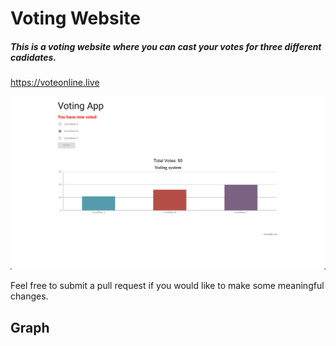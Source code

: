 # Voting Website

##### This is a voting website where you can cast your votes for three different cadidates.
https://voteonline.live

<img src="https://github.com/ovandenbosch/voting-site/blob/cd7e8a3a70972c47f03b89f68f4a871daf0425fc/Home%20Screenshot.png" alt='Home Screenshot'>


Feel free to submit a pull request if you would like to make some meaningful changes.

## Graph
